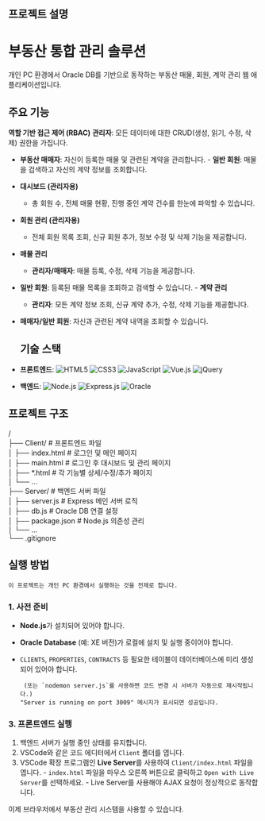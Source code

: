 ## 프로젝트 설명

# 부동산 통합 관리 솔루션
   
  개인 PC 환경에서 Oracle DB를 기반으로 동작하는 부동산 매물, 회원, 계약 관리 웹 애플리케이션입니다.

  ##  주요 기능
  **역할 기반 접근 제어 (RBAC)**
    **관리자**: 모든 데이터에 대한 CRUD(생성, 읽기, 수정, 삭제) 권한을 가집니다.
   - **부동산 매매자**: 자신이 등록한 매물 및 관련된 계약을 관리합니다.
    - **일반 회원**: 매물을 검색하고 자신의 계약 정보를 조회합니다.
  - **대시보드 (관리자용)**
    - 총 회원 수, 전체 매물 현황, 진행 중인 계약 건수를 한눈에 파악할 수 있습니다.
 - **회원 관리 (관리자용)**
      - 전체 회원 목록 조회, 신규 회원 추가, 정보 수정 및 삭제 기능을 제공합니다.
  - **매물 관리**
    - **관리자/매매자**: 매물 등록, 수정, 삭제 기능을 제공합니다.
   - **일반 회원**: 등록된 매물 목록을 조회하고 검색할 수 있습니다.
    - **계약 관리**
     - **관리자**: 모든 계약 정보 조회, 신규 계약 추가, 수정, 삭제 기능을 제공합니다.
  - **매매자/일반 회원**: 자신과 관련된 계약 내역을 조회할 수 있습니다.

     ## 기술 스택

 - **프론트엔드**:
   ![HTML5](https://img.shields.io/badge/HTML5-E34F26?style=flat-square&logo=html5&logoColor=white)
   ![CSS3](https://img.shields.io/badge/CSS3-1572B6?style=flat-square&logo=css3&logoColor=white)
   ![JavaScript](https://img.shields.io/badge/JavaScript-F7DF1E?style=flat-square&logo=javascript&logoColor=black)
   ![Vue.js](https://img.shields.io/badge/Vue.js-4FC08D?style=flat-square&logo=vuedotjs&logoColor=white)
   ![jQuery](https://img.shields.io/badge/jQuery-0769AD?style=flat-square&logo=jquery&logoColor=white)
  - **백엔드**:
  ![Node.js](https://img.shields.io/badge/Node.js-339933?style=flat-square&logo=nodedotjs&logoColor=white)
   ![Express.js](https://img.shields.io/badge/Express.js-000000?style=flat-square&logo=express&logoColor=white)
   ![Oracle](https://img.shields.io/badge/Oracle-F80000?style=flat-square&logo=oracle&logoColor=white)
 
## 프로젝트 구조
/  
├── Client/       # 프론트엔드 파일  
│   ├── index.html    # 로그인 및 메인 페이지  
│   ├── main.html     # 로그인 후 대시보드 및 관리 페이지  
│   ├── *.html        # 각 기능별 상세/수정/추가 페이지  
│   └── ...  
├── Server/       # 백엔드 서버 파일  
│   ├── server.js     # Express 메인 서버 로직  
│   ├── db.js         # Oracle DB 연결 설정  
│   ├── package.json  # Node.js 의존성 관리  
│   └── ...  
└── .gitignore  

  ## 실행 방법
    
    이 프로젝트는 개인 PC 환경에서 실행하는 것을 전제로 합니다.
  
  ### 1. 사전 준비

 - **Node.js**가 설치되어 있어야 합니다.
- **Oracle Database** (예: XE 버전)가 로컬에 설치 및 실행 중이어야 합니다.
 - `CLIENTS`, `PROPERTIES`, `CONTRACTS` 등 필요한 테이블이 데이터베이스에 미리 생성되어 있어야 합니다.
 
        (또는 `nodemon server.js`를 사용하면 코드 변경 시 서버가 자동으로 재시작됩니다.)
       "Server is running on port 3009" 메시지가 표시되면 성공입니다.
   
  ### 3. 프론트엔드 실행
 
   1.  백엔드 서버가 실행 중인 상태를 유지합니다.
   2.  VSCode와 같은 코드 에디터에서 `Client` 폴더를 엽니다.
  3.  VSCode 확장 프로그램인 **Live Server**를 사용하여 `Client/index.html` 파일을 엽니다.
    - `index.html` 파일을 마우스 오른쪽 버튼으로 클릭하고 `Open with Live Server`를 선택하세요.
     - Live Server를 사용해야 AJAX 요청이 정상적으로 동작합니다.
  
   이제 브라우저에서 부동산 관리 시스템을 사용할 수 있습니다.
